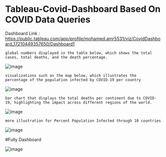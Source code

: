 # Tableau-Covid-Dashboard Based On COVID Data Queries

Dashboard Link : https://public.tableau.com/app/profile/mohamed.amr5531/viz/CovidDashboard_17210449357650/Dashboard1



    global numbers displayed in the table below, which shows the total cases, total deaths, and the death percentage.

![image](https://github.com/user-attachments/assets/2eea0cdb-36ff-4c00-b706-cdebd64b6f55)


    
    
    visualizations such as the map below, which illustrates the    percentage of the population infected by COVID-19 per country


![image](https://github.com/user-attachments/assets/4038e18e-67c8-4b1b-a3e1-fad82b79dc58)



    bar chart that displays the total deaths per continent due to COVID-19, highlighting the impact across different regions of the world.

![image](https://github.com/user-attachments/assets/3ac87210-b014-4d87-8769-3303521f54fa)


    more illustration for Percent Population Infected through 10 countries
![image](https://github.com/user-attachments/assets/f37d98a0-e210-4d15-a7d8-3d2f211d7d22)



#Fully Dashboard

![image](https://github.com/user-attachments/assets/93a5813b-375f-40be-afa3-5957bf2cb9b9)

